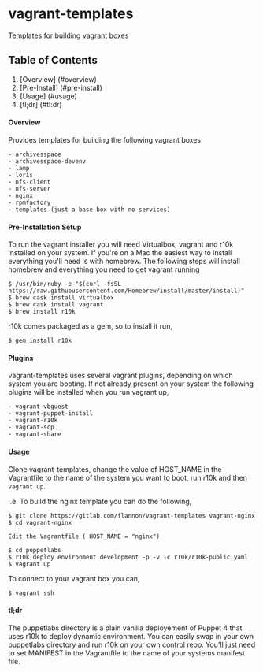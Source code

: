 # vagrant-templates
Templates for building vagrant boxes


## Table of Contents

1. [Overview] (#overview)
2. [Pre-Install] (#pre-install)
3. [Usage] (#usage)
4. [tl;dr] (#tl:dr)


#### Overview

Provides templates for building the following vagrant boxes

    - archivesspace
    - archivesspace-devenv
    - lamp
    - loris
    - nfs-client
    - nfs-server
    - nginx
    - rpmfactory
    - templates (just a base box with no services)

#### Pre-Installation Setup

To run the vagrant installer you will need Virtualbox, vagrant and r10k installed on your system.
If you're on a Mac the easiest way to install everything you'll need is with homebrew.  The following steps will install homebrew and 
everything you need to get vagrant running

    $ /usr/bin/ruby -e "$(curl -fsSL https://raw.githubusercontent.com/Homebrew/install/master/install)"
    $ brew cask install virtualbox
    $ brew cask install vagrant
    $ brew install r10k

r10k comes packaged as a gem, so to install it run,

    $ gem install r10k

#### Plugins

vagrant-templates uses several vagrant plugins, depending on which system you are booting.  If not already present on your system the following plugins will be installed when you run vagrant up,

    - vagrant-vbguest
    - vagrant-puppet-install 
    - vagrant-r10k
    - vagrant-scp
    - vagrant-share

#### Usage

Clone vagrant-templates, change the value of HOST_NAME in the Vagrantfile to the name of the system you want to boot, run r10k and then `vagrant up`.

i.e. To build the nginx template you can do the following,

    $ git clone https://gitlab.com/flannon/vagrant-templates vagrant-nginx
    $ cd vagrant-nginx

    Edit the Vagrantfile ( HOST_NAME = "nginx")

    $ cd puppetlabs
    $ r10k deploy environment development -p -v -c r10k/r10k-public.yaml
    $ vagrant up


To connect to your vagrant box you can,

    $ vagrant ssh

#### tl;dr

The puppetlabs directory is a plain vanilla deployement of Puppet 4 that uses r10k to deploy dynamic environment.  You can easily swap in your own puppetlabs directory and run r10k on your own control repo.  You'll just need to set MANIFEST in the Vagrantfile to the name of your systems manifest file.
